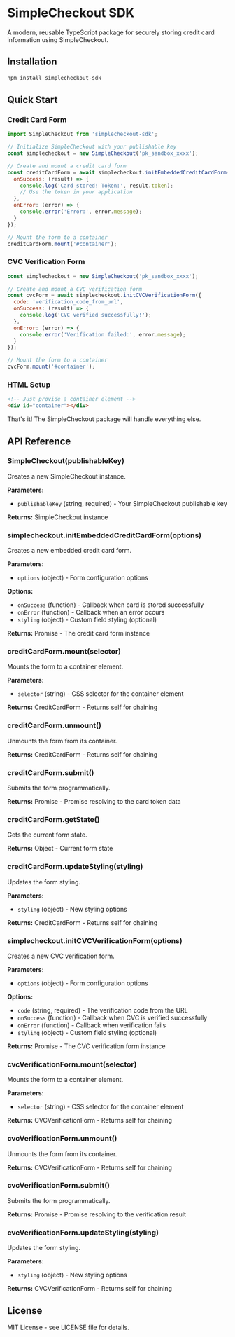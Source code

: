 # SimpleCheckout SDK

A modern, reusable TypeScript package for securely storing credit card information using SimpleCheckout.

## Installation

```bash
npm install simplecheckout-sdk
```

## Quick Start

### Credit Card Form

```javascript
import SimpleCheckout from 'simplecheckout-sdk';

// Initialize SimpleCheckout with your publishable key
const simplecheckout = new SimpleCheckout('pk_sandbox_xxxx');

// Create and mount a credit card form
const creditCardForm = await simplecheckout.initEmbeddedCreditCardForm({
  onSuccess: (result) => {
    console.log('Card stored! Token:', result.token);
    // Use the token in your application
  },
  onError: (error) => {
    console.error('Error:', error.message);
  }
});

// Mount the form to a container
creditCardForm.mount('#container');
```

### CVC Verification Form

```javascript
const simplecheckout = new SimpleCheckout('pk_sandbox_xxxx');

// Create and mount a CVC verification form
const cvcForm = await simplecheckout.initCVCVerificationForm({
  code: 'verification_code_from_url',
  onSuccess: (result) => {
    console.log('CVC verified successfully!');
  },
  onError: (error) => {
    console.error('Verification failed:', error.message);
  }
});

// Mount the form to a container
cvcForm.mount('#container');
```

### HTML Setup

```html
<!-- Just provide a container element -->
<div id="container"></div>
```

That's it! The SimpleCheckout package will handle everything else.

## API Reference

### SimpleCheckout(publishableKey)

Creates a new SimpleCheckout instance.

**Parameters:**
- `publishableKey` (string, required) - Your SimpleCheckout publishable key

**Returns:** SimpleCheckout instance

### simplecheckout.initEmbeddedCreditCardForm(options)

Creates a new embedded credit card form.

**Parameters:**
- `options` (object) - Form configuration options

**Options:**
- `onSuccess` (function) - Callback when card is stored successfully  
- `onError` (function) - Callback when an error occurs
- `styling` (object) - Custom field styling (optional)

**Returns:** Promise<CreditCardForm> - The credit card form instance

### creditCardForm.mount(selector)

Mounts the form to a container element.

**Parameters:**
- `selector` (string) - CSS selector for the container element

**Returns:** CreditCardForm - Returns self for chaining

### creditCardForm.unmount()

Unmounts the form from its container.

**Returns:** CreditCardForm - Returns self for chaining

### creditCardForm.submit()

Submits the form programmatically.

**Returns:** Promise<Object> - Promise resolving to the card token data

### creditCardForm.getState()

Gets the current form state.

**Returns:** Object - Current form state

### creditCardForm.updateStyling(styling)

Updates the form styling.

**Parameters:**
- `styling` (object) - New styling options

**Returns:** CreditCardForm - Returns self for chaining

### simplecheckout.initCVCVerificationForm(options)

Creates a new CVC verification form.

**Parameters:**
- `options` (object) - Form configuration options

**Options:**
- `code` (string, required) - The verification code from the URL
- `onSuccess` (function) - Callback when CVC is verified successfully
- `onError` (function) - Callback when verification fails
- `styling` (object) - Custom field styling (optional)

**Returns:** Promise<CVCVerificationForm> - The CVC verification form instance

### cvcVerificationForm.mount(selector)

Mounts the form to a container element.

**Parameters:**
- `selector` (string) - CSS selector for the container element

**Returns:** CVCVerificationForm - Returns self for chaining

### cvcVerificationForm.unmount()

Unmounts the form from its container.

**Returns:** CVCVerificationForm - Returns self for chaining

### cvcVerificationForm.submit()

Submits the form programmatically.

**Returns:** Promise<CVCVerificationResult> - Promise resolving to the verification result

### cvcVerificationForm.updateStyling(styling)

Updates the form styling.

**Parameters:**
- `styling` (object) - New styling options

**Returns:** CVCVerificationForm - Returns self for chaining


## License

MIT License - see LICENSE file for details. 